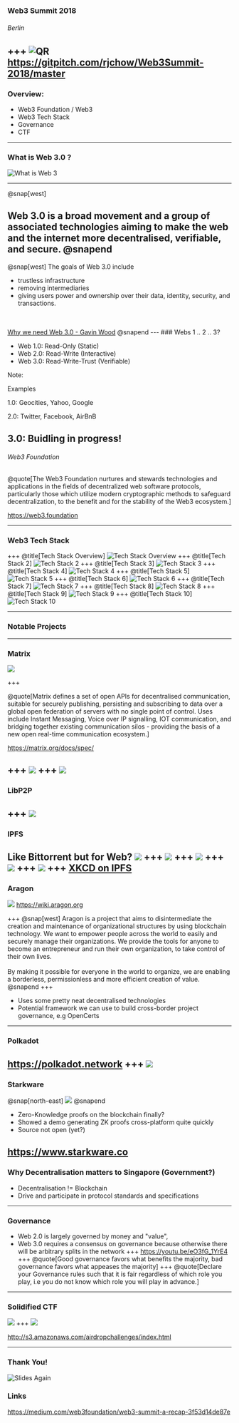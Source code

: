### Web3 Summit 2018
###### Berlin
+++
![QR](./images/qr.png)
https://gitpitch.com/rjchow/Web3Summit-2018/master
---

### Overview:
- Web3 Foundation / Web3
- Web3 Tech Stack
- Governance
- CTF

---

### What is Web 3.0 ?

![What is Web 3](./images/whatisweb3.jpg)

---
@snap[west]

Web 3.0 is a broad movement and a group of associated technologies aiming to make the web and the internet more decentralised, verifiable, and secure.
@snapend
---

@snap[west]
The goals of Web 3.0 include 
<ul>
<li>trustless infrastructure</li> 
<li>removing intermediaries</li> 
<li>giving users power and ownership over their data, identity, security, and transactions.</li>
</ul>
<br><br>
<a href="https://medium.com/@gavofyork/why-we-need-web-3-0-5da4f2bf95ab">Why we need Web 3.0 - Gavin Wood</a>
@snapend
---
### Webs 1 .. 2 .. 3?

- Web 1.0: Read-Only (Static)
- Web 2.0: Read-Write (Interactive)
- Web 3.0: Read-Write-Trust (Verifiable)

Note:

Examples

1.0: Geocities, Yahoo, Google

2.0: Twitter, Facebook, AirBnB

3.0: Buidling in progress! 
---


###### Web3 Foundation
@quote[The Web3 Foundation nurtures and stewards technologies and applications in the fields of decentralized web software protocols, particularly those which utilize modern cryptographic methods to safeguard decentralization, to the benefit and for the stability of the Web3 ecosystem.]

https://web3.foundation

---

### Web3 Tech Stack

+++
@title[Tech Stack Overview]
![Tech Stack Overview](./images/web3techstack.png)
+++
@title[Tech Stack 2]
![Tech Stack 2](./images/tech_stack_2.JPG)
+++
@title[Tech Stack 3]
![Tech Stack 3](./images/tech_stack_3.JPG)
+++
@title[Tech Stack 4]
![Tech Stack 4](./images/tech_stack_4.JPG)
+++
@title[Tech Stack 5]
![Tech Stack 5](./images/tech_stack_5.JPG)
+++
@title[Tech Stack 6]
![Tech Stack 6](./images/tech_stack_6.JPG)
+++
@title[Tech Stack 7]
![Tech Stack 7](./images/tech_stack_7.JPG)
+++
@title[Tech Stack 8]
![Tech Stack 8](./images/tech_stack_8.JPG)
+++
@title[Tech Stack 9]
![Tech Stack 9](./images/tech_stack_9.JPG)
+++
@title[Tech Stack 10]
![Tech Stack 10](./images/tech_stack_10.JPG)

---

### Notable Projects

---

### Matrix

![](./images/matrix_2.JPG)

+++

@quote[Matrix defines a set of open APIs for decentralised communication, suitable for securely publishing, persisting and subscribing to data over a global open federation of servers with no single point of control. Uses include Instant Messaging, Voice over IP signalling, IOT communication, and bridging together existing communication silos - providing the basis of a new open real-time communication ecosystem.]

https://matrix.org/docs/spec/

+++
![](./images/matrix.png)
+++
![](./images/matrix_3.JPG)
---

### LibP2P
+++
![](./images/libp2p.jpg)
---

### IPFS
Like Bittorrent but for Web?
![](./images/ipfs1.png)
+++
![](./images/ipfs2.png)
+++
![](./images/ipfs3.png)
+++
![](./images/ipfs4.png)
+++
![](./images/ipfs5.png)
+++
[XKCD on IPFS](https://ipfs.io/ipfs/Qmb8wsGZNXt5VXZh1pEmYynjB6Euqpq3HYyeAdw2vScTkQ)
---

### Aragon
![](./images/aragon.png)
https://wiki.aragon.org

+++
@snap[west]
Aragon is a project that aims to disintermediate the creation and maintenance of organizational structures by using blockchain technology. We want to empower people across the world to easily and securely manage their organizations. We provide the tools for anyone to become an entrepreneur and run their own organization, to take control of their own lives.
<br><br>
By making it possible for everyone in the world to organize, we are enabling a borderless, permissionless and more efficient creation of value.
@snapend
+++
- Uses some pretty neat decentralised technologies
- Potential framework we can use to build cross-border project governance, e.g OpenCerts

---
### Polkadot

https://polkadot.network
+++
![](./images/polkadot.png)
---
### Starkware
@snap[north-east]
![](./images/starkware.png)
@snapend
- Zero-Knowledge proofs on the blockchain finally?
- Showed a demo generating ZK proofs cross-platform quite quickly
- Source not open (yet?)

https://www.starkware.co
---
### Why Decentralisation matters to Singapore (Government?)
- Decentralisation != Blockchain
- Drive and participate in protocol standards and specifications
---
### Governance
- Web 2.0 is largely governed by money and "value",
- Web 3.0 requires a consensus on governance because otherwise there will be arbitrary splits in the network
+++
https://youtu.be/eO3fG_1YrE4
+++
@quote[Good governance favors what benefits the majority, bad governance favors what appeases the majority]
+++
@quote[Declare your Governance rules such that it is fair regardless of which role you play, i.e you do not know which role you will play in advance.]
---

### Solidified CTF
![](./images/solidified_ctf.png)
+++
![](./images/solidified_ctf_2.jpg)

http://s3.amazonaws.com/airdropchallenges/index.html

---

### Thank You!
![Slides Again](./images/qr.png)

### Links
https://medium.com/web3foundation/web3-summit-a-recap-3f53d14de87e
